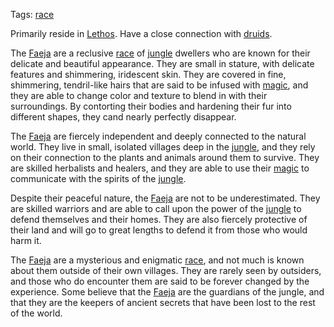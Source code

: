 Tags: [race](Races)

Primarily reside in [Lethos](Lethos). Have a close connection with [druids](Druids).

The [Faeja](Faeja) are a reclusive [race](Races) of [jungle](Jungles) dwellers who are known for their delicate and beautiful appearance. They are small in stature, with delicate features and shimmering, iridescent skin. They are covered in fine, shimmering, tendril-like hairs that are said to be infused with [magic](Magic), and they are able to change color and texture to blend in with their surroundings. By contorting their bodies and hardening their fur into different shapes, they cand nearly perfectly disappear.

The [Faeja](Faeja) are fiercely independent and deeply connected to the natural world. They live in small, isolated villages deep in the [jungle](Jungles), and they rely on their connection to the plants and animals around them to survive. They are skilled herbalists and healers, and they are able to use their [magic](Magic) to communicate with the spirits of the [jungle](Jungles).

Despite their peaceful nature, the [Faeja](Faeja) are not to be underestimated. They are skilled warriors and are able to call upon the power of the [jungle](Jungles) to defend themselves and their homes. They are also fiercely protective of their land and will go to great lengths to defend it from those who would harm it.

The [Faeja](Faeja) are a mysterious and enigmatic [race](Races), and not much is known about them outside of their own villages. They are rarely seen by outsiders, and those who do encounter them are said to be forever changed by the experience. Some believe that the [Faeja](Faeja) are the guardians of the jungle, and that they are the keepers of ancient secrets that have been lost to the rest of the world.


